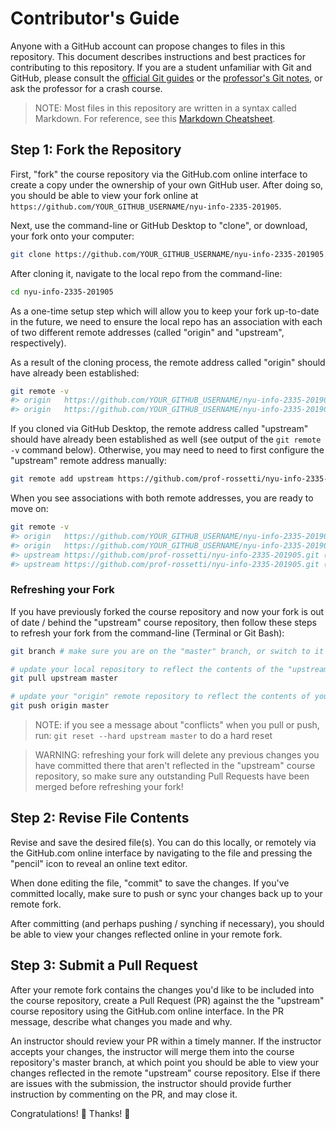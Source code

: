 # Contributor's Guide

Anyone with a GitHub account can propose changes to files in this repository. This document describes instructions and best practices for contributing to this repository. If you are a student unfamiliar with Git and GitHub, please consult the [official Git guides](https://guides.github.com/) or the [professor's Git notes](/notes/clis/git.md), or ask the professor for a crash course.

> NOTE: Most files in this repository are written in a syntax called Markdown. For reference, see this [Markdown Cheatsheet](https://guides.github.com/pdfs/markdown-cheatsheet-online.pdf).

## Step 1: Fork the Repository

First, "fork" the course repository via the GitHub.com online interface to create a copy under the ownership of your own GitHub user. After doing so, you should be able to view your fork online at `https://github.com/YOUR_GITHUB_USERNAME/nyu-info-2335-201905`.

Next, use the command-line or GitHub Desktop to "clone", or download, your fork onto your computer:

```sh
git clone https://github.com/YOUR_GITHUB_USERNAME/nyu-info-2335-201905.git # this is the HTTPS address, but alternatively you can use the SSH address
```

After cloning it, navigate to the local repo from the command-line:

```sh
cd nyu-info-2335-201905
```

As a one-time setup step which will allow you to keep your fork up-to-date in the future, we need to ensure the local repo has an association with each of two different remote addresses (called "origin" and "upstream", respectively).

As a result of the cloning process, the remote address called "origin" should have already been established:

```sh
git remote -v
#> origin	https://github.com/YOUR_GITHUB_USERNAME/nyu-info-2335-201905.git (fetch)
#> origin	https://github.com/YOUR_GITHUB_USERNAME/nyu-info-2335-201905.git (push)
```

If you cloned via GitHub Desktop, the remote address called "upstream" should have already been established as well (see output of the `git remote -v` command below). Otherwise, you may need to need to first configure the "upstream" remote address manually:

```sh
git remote add upstream https://github.com/prof-rossetti/nyu-info-2335-201905.git # this is the HTTPS address, but alternatively you can use the SSH address
```

When you see associations with both remote addresses, you are ready to move on:

```sh
git remote -v
#> origin	https://github.com/YOUR_GITHUB_USERNAME/nyu-info-2335-201905.git (fetch)
#> origin	https://github.com/YOUR_GITHUB_USERNAME/nyu-info-2335-201905.git (push)
#> upstream	https://github.com/prof-rossetti/nyu-info-2335-201905.git (fetch)
#> upstream	https://github.com/prof-rossetti/nyu-info-2335-201905.git (push)
```

### Refreshing your Fork

If you have previously forked the course repository and now your fork is out of date / behind the "upstream" course repository, then follow these steps to refresh your fork from the command-line (Terminal or Git Bash):

```sh
git branch # make sure you are on the "master" branch, or switch to it

# update your local repository to reflect the contents of the "upstream" remote repository:
git pull upstream master

# update your "origin" remote repository to reflect the contents of your local repository:
git push origin master
```

> NOTE: if you see a message about "conflicts" when you pull or push, run: `git reset --hard upstream master` to do a hard reset

> WARNING: refreshing your fork will delete any previous changes you have committed there that aren't reflected in the "upstream" course repository, so make sure any outstanding Pull Requests have been merged before refreshing your fork!


## Step 2: Revise File Contents

Revise and save the desired file(s). You can do this locally, or remotely via the GitHub.com online interface by navigating to the file and pressing the "pencil" icon to reveal an online text editor.

When done editing the file, "commit" to save the changes. If you've committed locally, make sure to push or sync your changes back up to your remote fork.

After committing (and perhaps pushing / synching if necessary), you should be able to view your changes reflected online in your remote fork.

## Step 3: Submit a Pull Request

After your remote fork contains the changes you'd like to be included into the course repository, create a Pull Request (PR) against the the "upstream" course repository using the GitHub.com online interface. In the PR message, describe what changes you made and why.

An instructor should review your PR within a timely manner. If the instructor accepts your changes, the instructor will merge them into the course repository's master branch, at which point you should be able to view your changes reflected in the remote "upstream" course repository. Else if there are issues with the submission, the instructor should provide further instruction by commenting on the PR, and may close it.

Congratulations! :clap: Thanks! :pray:
